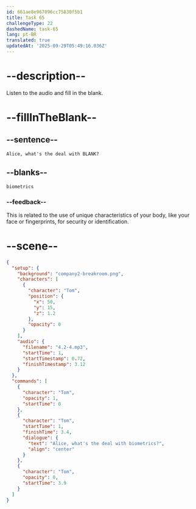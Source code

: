```yaml
---
id: 661ae8e967096cc75830f5b1
title: Task 65
challengeType: 22
dashedName: task-65
lang: pt-BR
translated: true
updatedAt: '2025-09-29T05:49:16.036Z'
---
```


<!-- (Audio) Tom: Alice, what's the deal with biometrics? -->

# --description--

Listen to the audio and fill in the blank.

# --fillInTheBlank--

## --sentence--

`Alice, what's the deal with BLANK?`

## --blanks--

`biometrics`

### --feedback--

This is related to the use of unique characteristics of your body, like your face or fingerprints, for security or identification.

# --scene--

```json
{
  "setup": {
    "background": "company2-breakroom.png",
    "characters": [
      {
        "character": "Tom",
        "position": {
          "x": 50,
          "y": 15,
          "z": 1.2
        },
        "opacity": 0
      }
    ],
    "audio": {
      "filename": "4.2-4.mp3",
      "startTime": 1,
      "startTimestamp": 0.72,
      "finishTimestamp": 3.12
    }
  },
  "commands": [
    {
      "character": "Tom",
      "opacity": 1,
      "startTime": 0
    },
    {
      "character": "Tom",
      "startTime": 1,
      "finishTime": 3.4,
      "dialogue": {
        "text": "Alice, what's the deal with biometrics?",
        "align": "center"
      }
    },
    {
      "character": "Tom",
      "opacity": 0,
      "startTime": 3.9
    }
  ]
}
```
